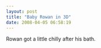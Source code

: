```yaml
---
layout: post
title: "Baby Rowan in 3D"
date: 2008-04-05 06:58:19
---
```

Rowan got a little chilly after his bath.  

